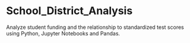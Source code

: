 # School_District_Analysis
Analyze student funding and the relationship to standardized test scores using Python, Jupyter Notebooks and Pandas.
